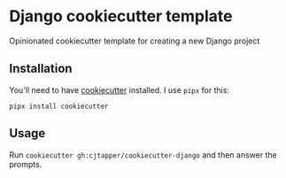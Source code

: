 # Django cookiecutter template
Opinionated cookiecutter template for creating a new Django project

## Installation
You'll need to have [cookiecutter](https://cookiecutter.readthedocs.io/) installed. I use `pipx` for this:

    pipx install cookiecutter

## Usage
Run `cookiecutter gh:cjtapper/cookiecutter-django` and then answer the prompts.
